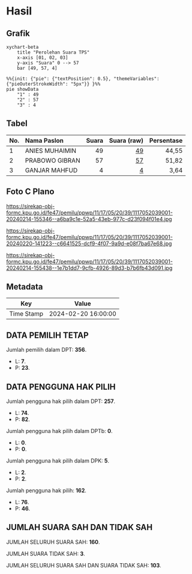 # Hasil

## Grafik

```mermaid
xychart-beta
    title "Perolehan Suara TPS"
    x-axis [01, 02, 03]
    y-axis "Suara" 0 --> 57
    bar [49, 57, 4]
```

```mermaid
%%{init: {"pie": {"textPosition": 0.5}, "themeVariables": {"pieOuterStrokeWidth": "5px"}} }%%
pie showData
    "1" : 49
    "2" : 57
    "3" : 4
```

## Tabel

| No. | Nama Paslon    | Suara | Suara (raw) | Persentase |
|:--- |:-------------- | -----:| -----------:| ----------:|
| 1   | ANIES MUHAIMIN | 49    | [49][p-1]   | 44,55      |
| 2   | PRABOWO GIBRAN | 57    | [57][p-2]   | 51,82      |
| 3   | GANJAR MAHFUD  | 4     | [4][p-3]    | 3,64       |


[p-1]: https://github.com/gigit-pemilu/pemilu-2024-11-aceh/blob/main/pilpres/hitung-suara/sub/11-aceh/sub/17-bener-meriah/sub/05-bukit/sub/2039-bukit-bersatu/sub/001-tps/sub/paslon-1.txt
[p-2]: https://github.com/gigit-pemilu/pemilu-2024-11-aceh/blob/main/pilpres/hitung-suara/sub/11-aceh/sub/17-bener-meriah/sub/05-bukit/sub/2039-bukit-bersatu/sub/001-tps/sub/paslon-2.txt
[p-3]: https://github.com/gigit-pemilu/pemilu-2024-11-aceh/blob/main/pilpres/hitung-suara/sub/11-aceh/sub/17-bener-meriah/sub/05-bukit/sub/2039-bukit-bersatu/sub/001-tps/sub/paslon-3.txt

## Foto C Plano

https://sirekap-obj-formc.kpu.go.id/fe47/pemilu/ppwp/11/17/05/20/39/1117052039001-20240214-155346--a6ba9c1e-52a5-43eb-977c-d23f094f01e4.jpg

https://sirekap-obj-formc.kpu.go.id/fe47/pemilu/ppwp/11/17/05/20/39/1117052039001-20240220-141223--c6641525-dcf9-4f07-9a9d-e08f7ba67e68.jpg

https://sirekap-obj-formc.kpu.go.id/fe47/pemilu/ppwp/11/17/05/20/39/1117052039001-20240214-155438--1e7b1dd7-9cfb-4926-89d3-b7b6fb43d091.jpg


## Metadata

| Key        | Value               |
| ---------- | ------------------- |
| Time Stamp | 2024-02-20 16:00:00 |


## DATA PEMILIH TETAP

Jumlah pemilih dalam DPT: **356**.
 * L: **7**.
 * P: **23**.

## DATA PENGGUNA HAK PILIH

Jumlah pengguna hak pilih dalam DPT: **257**.
 * L: **74**.
 * P: **82**.

Jumlah pengguna hak pilih dalam DPTb: **0**.
 * L: **0**.
 * P: **0**.

Jumlah pengguna hak pilih dalam DPK: **5**.
 * L: **2**.
 * P: **2**.

Jumlah pengguna hak pilih: **162**.
 * L: **76**.
 * P: **46**.

## JUMLAH SUARA SAH DAN TIDAK SAH

JUMLAH SELURUH SUARA SAH: **160**.

JUMLAH SUARA TIDAK SAH: **3**.

JUMLAH SELURUH SUARA SAH DAN SUARA TIDAK SAH: **103**.


